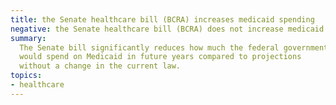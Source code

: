 ```yaml
---
title: the Senate healthcare bill (BCRA) increases medicaid spending
negative: the Senate healthcare bill (BCRA) does not increase medicaid spending
summary:
  The Senate bill significantly reduces how much the federal government
  would spend on Medicaid in future years compared to projections
  without a change in the current law.
topics:
- healthcare
---
```

